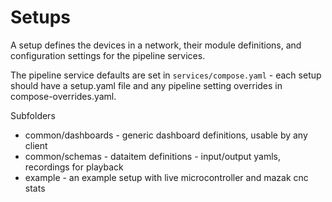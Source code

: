 # Setups

A setup defines the devices in a network, their module definitions, and configuration settings for the pipeline services.

The pipeline service defaults are set in `services/compose.yaml` - each setup should have a setup.yaml file and any pipeline setting overrides in compose-overrides.yaml.

Subfolders

- common/dashboards - generic dashboard definitions, usable by any client
- common/schemas - dataitem definitions - input/output yamls, recordings for playback
- example - an example setup with live microcontroller and mazak cnc stats
